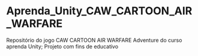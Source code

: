 # Aprenda_Unity_CAW_CARTOON_AIR_WARFARE
Repositório do jogo CAW CARTOON AIR WARFARE Adventure do curso aprenda Unity; Projeto com fins de educativo
